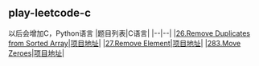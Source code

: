 ## play-leetcode-c
以后会增加C，Python语言
|题目列表|C语言|
|--|--|
|[26.Remove Duplicates from Sorted Array](https://leetcode-cn.com/problems/remove-duplicates-from-sorted-array/)|[项目地址](https://github.com/Yexiaomo/play-leetcode/blob/master/c/26-RemoveDuplicatesfromSortedArray.c)|
|[27.Remove Element](https://leetcode-cn.com/problems/remove-element/)|[项目地址](https://github.com/Yexiaomo/play-leetcode/blob/master/c/27-RemoveElement.c)|
|[283.Move Zeroes](https://leetcode-cn.com/problems/move-zeroes/)|[项目地址](https://github.com/Yexiaomo/play-leetcode/blob/master/c/283-MoveZeroes.c)|
